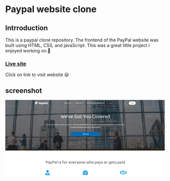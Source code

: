 
# Paypal website clone

## Intrroduction
This is a paypal clone repository. The frontend of the PayPal website was built using HTML, CSS, and javaScript. This was a great little project i enjoyed working on.🙂

### [Live site](https://paypalcloneproject.netlify.app) 
Click on link to visit website 😃

## screenshot
![Screenshot](https://github.com/khalidadamu/Paypal-static-website-clone/blob/main/images/paypal%20clone.png)
